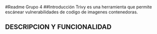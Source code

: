#Readme Grupo 4
##Introducción
Trivy es una herramienta que permite escánear vulnerabilidades de codigo de imagenes contenedoras.
## DESCRIPCION Y FUNCIONALIDAD
